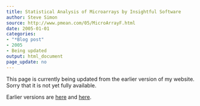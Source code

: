 ```yaml
---
title: Statistical Analysis of Microarrays by Insightful Software
author: Steve Simon
source: http://www.pmean.com/05/MicroArrayF.html
date: 2005-01-01
categories:
- "*Blog post"
- 2005
- Being updated
output: html_document
page_update: no
---
```


This page is currently being updated from the earlier version of my website. Sorry that it is not yet fully available.

<!---More--->

Earlier versions are [here][sim1] and [here][sim2].


[sim1]: http://www.pmean.com/05/MicroArrayF.html
[sim2]: http://new.pmean.com/s-plus-array-analyzer/
